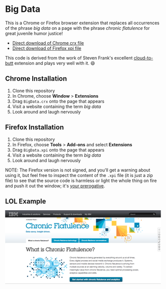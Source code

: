 # Big Data

This is a Chrome or Firefox browser extension that replaces all occurrences 
of the phrase *big data* on a page with the phrase *chronic flatulence* for
great juvenile humor justice!

- [Direct download of Chrome crx file](https://github.com/brianshumate/chronic-flatulence/blob/master/ChronicFlatulence.crx?raw=true)
- [Direct download of Firefox xpi file](https://github.com/brianshumate/big-data/blob/master/BigData.xpi?raw=true)

This code is derived from the work of Steven Frank's excellent
[cloud-to-butt](https://github.com/panicsteve/cloud-to-butt) extension and
plays very well with it. :smile:

## Chrome Installation

1. Clone this repository
2. In Chrome, choose **Window** > **Extensions**
3. Drag `BigData.crx` onto the page that appears
4. Visit a website containing the term *big data*
5. Look around and laugh nervously

## Firefox Installation

1. Clone this repository
2. In Firefox, choose **Tools** > **Add-ons** and select **Extensions**
3. Drag `BigData.xpi` onto the page that appears
4. Visit a website containing the term *big data*
5. Look around and laugh nervously

NOTE: The Firefox version is not signed, and you'll get a warning about using
it, but feel free to inspect the content of the `.xpi` file (it is just a
zip file) to see that the source code is harmless or light the whole thing on
fire and push it out the window; it's [your prerogative](https://www.youtube.com/watch?v=5cDLZqe735k).

## LOL Example

![](https://raw.githubusercontent.com/brianshumate/big-data/master/share/screen-shot.png)
